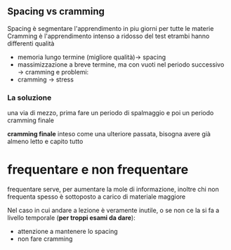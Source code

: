 
## Spacing vs cramming 
Spacing è segmentare l'apprendimento in piu giorni per tutte le materie 
Cramming è l'apprendimento intenso a ridosso del test
etrambi hanno  differenti qualità
- memoria lungo termine (migliore qualità)$\rightarrow$ spacing  
- massimizzazione a breve termine, ma con vuoti nel periodo successivo  $\rightarrow$ cramming
e problemi:
- cramming $\rightarrow$ stress 
### La soluzione
una via di mezzo, prima fare un periodo di spalmaggio e poi un periodo cramming finale

**cramming finale** inteso come una ulteriore passata, bisogna avere già almeno letto e capito tutto


# frequentare e non frequentare 
frequentare serve, per aumentare la mole di informazione, inoltre chi non frequenta spesso è  sottoposto a carico di materiale maggiore


Nel caso in cui andare a lezione è veramente inutile, o se non ce la si fa a livello temporale (**per troppi esami da dare**):
- attenzione a mantenere lo spacing 
- non fare cramming